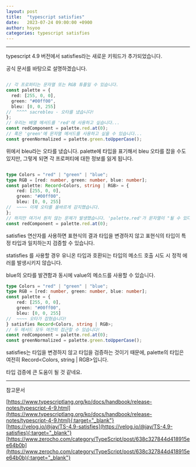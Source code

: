 ```yaml
---
layout: post
title:  "typescript satisfies"
date:   2023-07-24 09:00:00 +0900
author: hsyoo
categories: typescript satisfies
---
```

<hr/>

typescript 4.9 버전에서 satisfies라는 새로운 키워드가 추가되었습니다.  

공식 문서를 바탕으로 설명하겠습니다.  

```typescript

// 각 프로퍼티는 문자열 또는 RGB 튜플일 수 있습니다.
const palette = {
  red: [255, 0, 0],
  green: "#00ff00",
  bleu: [0, 0, 255]
//  ^^^^ sacrebleu - 오타를 냈습니다!
};
// 우리는 배열 메서드를 'red'에 사용하고 싶습니다...
const redComponent = palette.red.at(0);
// 혹은 'green'에 문자열 메서드를 사용하고 싶을 수 있습니다...
const greenNormalized = palette.green.toUpperCase();

```

위에서 bleu라는 오타를 냈습니다. palette에 타입을 표기해서 bleu 오타를 잡을 수도 있지만, 그렇게 되면 각 프로퍼티에 대한 정보를 잃게 됩니다.  

```typescript

type Colors = "red" | "green" | "blue";
type RGB = [red: number, green: number, blue: number];
const palette: Record<Colors, string | RGB> = {
    red: [255, 0, 0],
    green: "#00ff00",
    bleu: [0, 0, 255]
//  ~~~~ 이제 오타를 올바르게 감지했습니다.
};
// 하지만 여기서 원치 않는 문제가 발생했습니다. 'palette.red'가 문자열이 "될 수 있다"는것 입니다.
const redComponent = palette.red.at(0);

```

satisfies 연산자를 사용하면 표현식의 결과 타입을 변경하지 않고 표현식의 타입이 특정 타입과 일치하는지 검증할 수 있습니다. 

statisfies 를 사용할 경우 유니온 타입과 호환되는 타입의 메소드 호출 시도 시 정적 에러를 발생시키지 않습니다.   

blue의 오타를 발견함과 동시에 value의 메소드를 사용할 수 있습니다.


```typescript
type Colors = "red" | "green" | "blue";
type RGB = [red: number, green: number, blue: number];
const palette = {
    red: [255, 0, 0],
    green: "#00ff00",
    bleu: [0, 0, 255]
//  ~~~~ 오타가 잡혔습니다!
} satisfies Record<Colors, string | RGB>;
// 두 메서드 모두 여전히 접근할 수 있습니다!
const redComponent = palette.red.at(0);
const greenNormalized = palette.green.toUpperCase();
```

satisfies는 타입을 변경하지 않고 타입을 검증하는 것이기 때문에, palette의 타입은 여전히 Record\<Colors, string \| RGB\>입니다.

타입 검증에 큰 도움이 될 것 같네요.

<hr/>
참고문서

[https://www.typescriptlang.org/ko/docs/handbook/release-notes/typescript-4-9.html](https://www.typescriptlang.org/ko/docs/handbook/release-notes/typescript-4-9.html){:target="_blank"}  
[https://velog.io/@jay/TS-4.9-satisfies](https://velog.io/@jay/TS-4.9-satisfies){:target="_blank"}  
[https://www.zerocho.com/category/TypeScript/post/638c327844d418915ee64b0b](https://www.zerocho.com/category/TypeScript/post/638c327844d418915ee64b0b){:target="_blank"}


